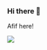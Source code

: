 ### Hi there 👋

Afif here!
<p></p>
<span align="center"><img  src="https://github-readme-stats.vercel.app/api?username=afifaniks&show_icons=true&theme=dark&count_private=true&locale=en"/></span>
<!-- <span align="center"><img src="https://github-readme-stats.vercel.app/api/top-langs/?username=afifaniks&theme=dark&hide=html&langs_count=3"/></span> -->


